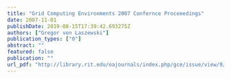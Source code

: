 ```yaml
---
title: "Grid Computing Environments 2007 Confernce Proceeedings"
date: 2007-11-01
publishDate: 2019-08-15T17:39:42.693275Z
authors: ["Gregor von Laszewski"]
publication_types: ["0"]
abstract: ""
featured: false
publication: ""
url_pdf: "http://library.rit.edu/oajournals/index.php/gce/issue/view/9/showToc"
---
```


